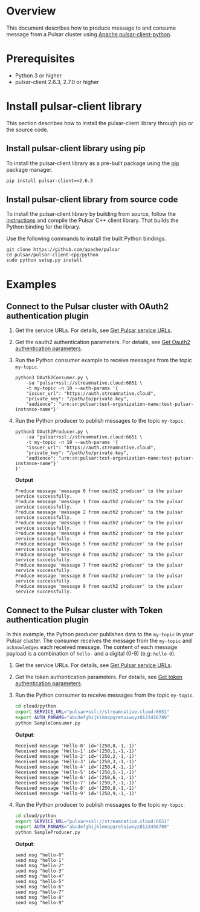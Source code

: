 # Overview

This document describes how to produce message to and consume message from a Pulsar cluster using [Apache pulsar-client-python](https://github.com/apache/pulsar/tree/master/pulsar-client-cpp/python).

# Prerequisites

- Python 3 or higher
- pulsar-client 2.6.3, 2.7.0 or higher

# Install pulsar-client library

This section describes how to install the pulsar-client library through pip or the source code.

## Install pulsar-client library using pip

To install the pulsar-client library as a pre-built package using the [pip](https://pip.pypa.io/en/stable/) package manager.

```bash
pip install pulsar-client==2.6.3
```

## Install pulsar-client library from source code

To install the pulsar-client library by building from source, follow the [instructions](https://pulsar.apache.org/docs/en/client-libraries-cpp#compilation) and compile the Pulsar C++ client library. That builds the Python binding for the library.

Use the following commands to install the built Python bindings.

```shell script
git clone https://github.com/apache/pulsar
cd pulsar/pulsar-client-cpp/python
sudo python setup.py install
```

# Examples

## Connect to the Pulsar cluster with OAuth2 authentication plugin

1. Get the service URLs. For details, see [Get Pulsar service URLs](https://github.com/streamnative/pulsar-examples/tree/master/cloud#get-pulsar-service-urls).

2. Get the oauth2 authentication parameters. For details, see [Get Oauth2 authentication parameters](https://github.com/streamnative/examples/tree/master/cloud#get-oauth2-authentication-parameters).

3. Run the Python consumer example to receive messages from the topic `my-topic`.

    ```shell
    python3 OAuth2Consumer.py \
        -su "pulsar+ssl://streamnative.cloud:6651 \
        -t my-topic -n 10 --auth-params '{
        "issuer_url": "https://auth.streamnative.cloud",
        "private_key": "/path/to/private.key",
        "audience": "urn:sn:pulsar:test-organization-name:test-pulsar-instance-name"}'
    ```

4. Run the Python producer to publish messages to the topic `my-topic`.

    ```shell
    python3 OAuth2Producer.py \
        -su "pulsar+ssl://streamnative.cloud:6651 \
        -t my-topic -n 10 --auth-params '{
        "issuer_url": "https://auth.streamnative.cloud",
        "private_key": "/path/to/private.key",
        "audience": "urn:sn:pulsar:test-organization-name:test-pulsar-instance-name"}'
    }'
    ```
    
    **Output**
    
    ```shell
    Produce message 'message 0 from oauth2 producer' to the pulsar service successfully.
    Produce message 'message 1 from oauth2 producer' to the pulsar service successfully.
    Produce message 'message 2 from oauth2 producer' to the pulsar service successfully.
    Produce message 'message 3 from oauth2 producer' to the pulsar service successfully.
    Produce message 'message 4 from oauth2 producer' to the pulsar service successfully.
    Produce message 'message 5 from oauth2 producer' to the pulsar service successfully.
    Produce message 'message 6 from oauth2 producer' to the pulsar service successfully.
    Produce message 'message 7 from oauth2 producer' to the pulsar service successfully.
    Produce message 'message 8 from oauth2 producer' to the pulsar service successfully.
    Produce message 'message 9 from oauth2 producer' to the pulsar service successfully.
    ```

## Connect to the Pulsar cluster with Token authentication plugin

In this example, the Python producer publishes data to the `my-topic` in your Pulsar cluster. The consumer receives the message from the `my-topic` and `acknowledges` each received message.
The content of each message payload is a combination of `hello-` and a digital (0-9) (e.g: `hello-0`).

1. Get the service URLs. For details, see [Get Pulsar service URLs](https://github.com/streamnative/pulsar-examples/tree/master/cloud#get-pulsar-service-urls).

2. Get the token authentication parameters. For details, see [Get token authentication parameters](https://github.com/streamnative/pulsar-examples/tree/master/cloud#get-token-authentication-parameters).

3. Run the Python consumer to receive messages from the topic  `my-topic`.

    ```bash
    cd cloud/python
    export SERVICE_URL="pulsar+ssl://streamnative.cloud:6651"
    export AUTH_PARAMS="abcdefghijklmnopqretuiwxyz0123456789"
    python SampleConsumer.py
    ```

    **Output**:

    ```text
    Received message 'Hello-0' id='(250,0,-1,-1)'
    Received message 'Hello-1' id='(250,1,-1,-1)'
    Received message 'Hello-2' id='(250,2,-1,-1)'
    Received message 'Hello-3' id='(250,3,-1,-1)'
    Received message 'Hello-4' id='(250,4,-1,-1)'
    Received message 'Hello-5' id='(250,5,-1,-1)'
    Received message 'Hello-6' id='(250,6,-1,-1)'
    Received message 'Hello-7' id='(250,7,-1,-1)'
    Received message 'Hello-8' id='(250,8,-1,-1)'
    Received message 'Hello-9' id='(250,9,-1,-1)'
    ```

4. Run the Python producer to publish messages to the topic `my-topic`.

    ```bash
    cd cloud/python
    export SERVICE_URL="pulsar+ssl://streamnative.cloud:6651"
    export AUTH_PARAMS="abcdefghijklmnopqretuiwxyz0123456789"
    python SampleProducer.py
    ```

    **Output**:

    ```text
    send msg "hello-0"
    send msg "hello-1"
    send msg "hello-2"
    send msg "hello-3"
    send msg "hello-4"
    send msg "hello-5"
    send msg "hello-6"
    send msg "hello-7"
    send msg "hello-8"
    send msg "hello-9"
    ```
